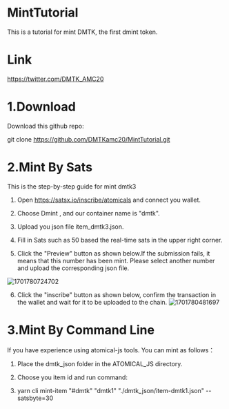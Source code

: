 # MintTutorial

This is a tutorial for mint DMTK, the first dmint token.

# Link

https://twitter.com/DMTK_AMC20

# 1.Download

Download this github repo:

git clone https://github.com/DMTKamc20/MintTutorial.git


# 2.Mint By Sats
This is the step-by-step guide for mint dmtk3

1. Open https://satsx.io/inscribe/atomicals and connect you wallet.

2. Choose Dmint , and our container name is "dmtk".

3. Upload you json file  item_dmtk3.json.

4. Fill in Sats such as 50 based the real-time sats in the upper right corner.

5. Click the "Preview" button as shown below.If the submission fails, it means that this number has been mint. Please select another number and upload the corresponding json file.

![1701780724702](https://github.com/DMTKamc20/MintTutorial/assets/152500101/82ce6914-d204-4362-8d40-2b7b76143bc4)


6. Click the "inscribe" button as shown below, confirm the transaction in the wallet and wait for it to be uploaded to the chain.
![1701780481697](https://github.com/DMTKamc20/MintTutorial/assets/152500101/fa58b63c-c78a-4098-a8bb-a6a895c7fbf1)




# 3.Mint By Command Line

If you have experience using atomical-js tools. You can mint as follows：

1. Place the dmtk_json folder in the ATOMICAL_JS directory.

2. Choose you item id and run command:

3. yarn cli mint-item "#dmtk" "dmtk1" "./dmtk_json/item-dmtk1.json" --satsbyte=30
